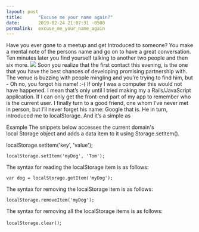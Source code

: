 ```yaml
---
layout: post
title:      "Excuse me your name again?"
date:       2019-02-24 21:07:31 -0500
permalink:  excuse_me_your_name_again
---
```



Have you ever gone to a meetup and get Introduced to someone?
 You make a mental note of the persons name and go on to have a great conversation. Ten minutes later you find yourself talking to another two people and then six more.
 ![](https://cdn.pixabay.com/photo/2015/07/08/06/54/group-835427_1280.jpg)
Soon you realize that the first contact this evening, is the one that you have the best chances of developing promising partnership with. The venue is buzzing with people mingling and you’re trying to find him, but - Oh no, you forgot his name!
:-( If only I was a computer this would not have happened. I mean that’s only until I tried making my a Rails/JavaScript application.
If I can only get the front-end part of my app to remember who is the current user. 
I finally turn to a good friend, one whom I’ve never met in person, but I’ll never forget his name: Google that is. He in turn, introduced me to localStorage.
And it’s a simple as 

Example
The snippets below accesses the current domain's local Storage object and adds a data item to it using Storage.setItem().

localStorage.setItem('key', 'value');
```
localStorage.setItem('myDog', 'Tom');
```

The syntax for reading the localStorage item is as follows:

`var dog = localStorage.getItem('myDog');`

The syntax for removing the localStorage item is as follows:

`localStorage.removeItem('myDog');`

The syntax for removing all the localStorage items is as follows:

`localStorage.clear()`;


